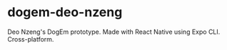 # dogem-deo-nzeng
Deo Nzeng's DogEm prototype. Made with React Native using Expo CLI. Cross-platform.
